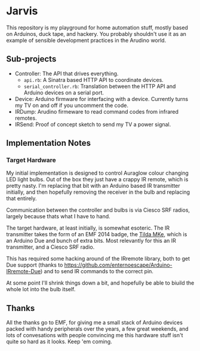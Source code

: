 # Jarvis

This repository is my playground for home automation stuff, mostly
based on Arduinos, duck tape, and hackery. You probably shouldn't
use it as an example of sensible development practices in the Arudino
world.

## Sub-projects

* Controller: The API that drives everything.
  * `api.rb`: A Sinatra based HTTP API to coordinate devices.
  * `serial_controller.rb`: Translation between the HTTP API and Arduino
    devices on a serial port.
* Device: Arduino firmware for interfacing with a device. Currently turns
  my TV on and off if you uncomment the code.
* IRDump: Arudino firmeware to read command codes from infrared remotes.
* IRSend: Proof of concept sketch to send my TV a power signal.

## Implementation Notes

### Target Hardware

My initial implementation is designed to control Auraglow colour changing
LED light bulbs. Out of the box they just have a crappy IR remote, which
is pretty nasty. I'm replacing that bit with an Arduino based IR transmitter
initially, and then hopefully removing the receiver in the bulb and replacing
that entirely.

Communication between the controller and bulbs is via Ciesco SRF radios, largely
because thats what I have to hand.

The target hardware, at least initially, is somewhat esoteric. The IR transmitter
takes the form of an EMF 2014 badge, the [Tilda MKe](https://wiki.emfcamp.org/wiki/TiLDA_MKe),
which is an Arduino Due and bunch of extra bits. Most relevantly for this
an IR transmitter, and a Ciesco SRF radio.

This has required some hacking around of the IRremote library, both to
get Due support (thanks to https://github.com/enternoescape/Arduino-IRremote-Due)
and to send IR commands to the correct pin.

At some point I'll shrink things down a bit, and hopefully be able to biuild the whole
lot into the bulb itself.

## Thanks

All the thanks go to EMF, for giving me a small stack of Arduino devices packed
with handy peripherals over the years, a few great weekends, and lots of convesations
with people convincing me this hardware stuff isn't quite so hard as it looks. Keep 'em
coming.
